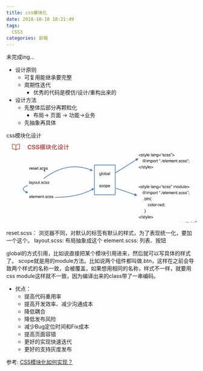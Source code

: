 ```yaml
---
title: css模块化
date: 2018-10-10 18:21:49
tags: 
  CSS3
categories: 前端
---
```

未完成ing...
+ 设计原则
  + 可复用能继承要完整
  + 周期性迭代
    + 优秀的代码是模仿/设计/重构出来的
+ 设计方法
  + 先整体后部分再颗粒化
    + 布局-> 页面 -> 功能->业务
  + 先抽象再具体

css模块化设计
![模块化](/assets/images/css模块化.webp)

reset.scss：
浏览器不同，对默认的标签有默认的样式，为了表现统一化，要加一个这个。
layout.scss:
布局抽象成这个
element.scss:
列表、按钮

global的方式引用，比如说直接把某个模块引用进来，然后就可以写具体的样式了。
scope就是用的module方法。比如说两个组件都叫做.btn，这样在之前会导致两个样式的名称一致，会被覆盖，如果想用相同的名称，样式不一样，就要用css module这样就不一致，因为编译出来的class带了一串编码。
+ 优点：
  + 提高代码重用率
  + 提高开发效率、减少沟通成本
  + 降低耦合
  + 降低发布风险
  + 减少Bug定位时间和Fix成本
  + 提高页面容错
  + 更好的实现快速迭代
  + 更好的支持灰度发布

参考: [CSS模块化如何实现？](https://www.aliyun.com/jiaocheng/693575.html)